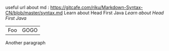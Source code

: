 useful url about md : https://gitcafe.com/riku/Markdown-Syntax-CN/blob/master/syntax.md
Learn about Head First Java
*Learn about Head First Java*

<table>
	<tr>
		<td>Foo</td><td>GOGO</td>
	</tr>
</table>

Another paragraph
